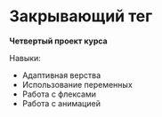 
# Закрывающий тег
**Четвертый проект курса**

Навыки:
* Адаптивная верства
* Использование переменных
* Работа с флексами
* Работа с анимацией

